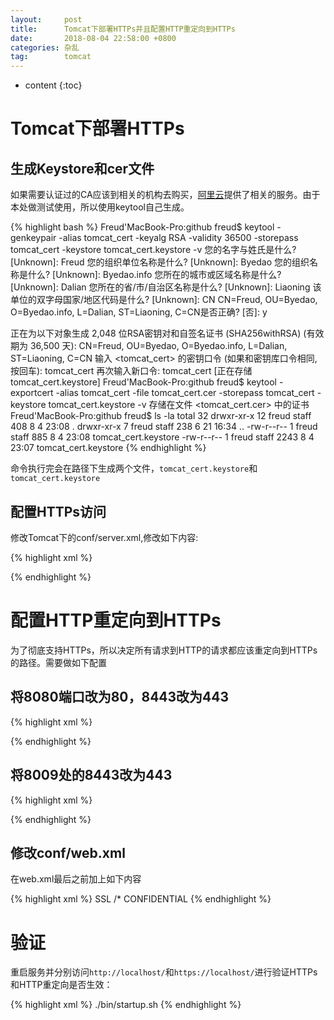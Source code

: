 ```yaml
---
layout: 	post
title:  	Tomcat下部署HTTPs并且配置HTTP重定向到HTTPs
date:   	2018-08-04 22:58:00 +0800
categories: 杂乱
tag: 		tomcat
---
```


* content
{:toc}


Tomcat下部署HTTPs
======================

生成Keystore和cer文件
----------------------

如果需要认证过的CA应该到相关的机构去购买，[阿里云](https://www.aliyun.com/)提供了相关的服务。由于本处做测试使用，所以使用keytool自己生成。

{% highlight bash %}
Freud'MacBook-Pro:github freud$ keytool -genkeypair -alias tomcat_cert -keyalg RSA -validity 36500 -storepass tomcat_cert -keystore tomcat_cert.keystore -v
您的名字与姓氏是什么?
  [Unknown]:  Freud
您的组织单位名称是什么?
  [Unknown]:  Byedao
您的组织名称是什么?
  [Unknown]:  Byedao.info
您所在的城市或区域名称是什么?
  [Unknown]:  Dalian
您所在的省/市/自治区名称是什么?
  [Unknown]:  Liaoning
该单位的双字母国家/地区代码是什么?
  [Unknown]:  CN 
CN=Freud, OU=Byedao, O=Byedao.info, L=Dalian, ST=Liaoning, C=CN是否正确?
  [否]:  y

正在为以下对象生成 2,048 位RSA密钥对和自签名证书 (SHA256withRSA) (有效期为 36,500 天):
	 CN=Freud, OU=Byedao, O=Byedao.info, L=Dalian, ST=Liaoning, C=CN
输入 <tomcat_cert> 的密钥口令
	(如果和密钥库口令相同, 按回车):  tomcat_cert
再次输入新口令: tomcat_cert
[正在存储tomcat_cert.keystore]
Freud'MacBook-Pro:github freud$ keytool -exportcert -alias tomcat_cert -file tomcat_cert.cer -storepass tomcat_cert -keystore tomcat_cert.keystore -v
存储在文件 <tomcat_cert.cer> 中的证书
Freud'MacBook-Pro:github freud$ ls -la
total 32
drwxr-xr-x  12 freud  staff   408  8  4 23:08 .
drwxr-xr-x   7 freud  staff   238  6 21 16:34 ..
-rw-r--r--   1 freud  staff   885  8  4 23:08 tomcat_cert.keystore
-rw-r--r--   1 freud  staff  2243  8  4 23:07 tomcat_cert.keystore
{% endhighlight %}

命令执行完会在路径下生成两个文件，`tomcat_cert.keystore`和`tomcat_cert.keystore`

配置HTTPs访问
----------------------

修改Tomcat下的conf/server.xml,修改如下内容:

{% highlight xml %}
 <!-- 修改前
<Connector port="8443" protocol="org.apache.coyote.http11.Http11Protocol"
   maxThreads="150" SSLEnabled="true" scheme="https" secure="true"
   clientAuth="false" sslProtocol="TLS" />
-->
<!-- 修改前 -->
<Connector port="443" protocol="org.apache.coyote.http11.Http11Protocol"
   maxThreads="150" SSLEnabled="true" scheme="https" secure="true"
   clientAuth="false" sslProtocol="TLS" 
   keystoreFile="some_location\tomcat_cert.keystore"
   keystorePass="tomcat_cert"/>
{% endhighlight %}


配置HTTP重定向到HTTPs
======================

为了彻底支持HTTPs，所以决定所有请求到HTTP的请求都应该重定向到HTTPs的路径。需要做如下配置

将8080端口改为80，8443改为443
----------------------

{% highlight xml %}
<!-- 修改前 -->
<Connector port="8080" protocol="HTTP/1.1"
   connectionTimeout="20000"
   redirectPort="8443" />
<!-- 修改前 -->
<Connector port="80" protocol="HTTP/1.1"
   connectionTimeout="20000"
   redirectPort="443" />
{% endhighlight %}

将8009处的8443改为443
----------------------

{% highlight xml %}
<!-- 修改前 -->
<Connector port="8009" protocol="AJP/1.3" redirectPort="8443" />
<!-- 修改前 -->
<Connector port="8009" protocol="AJP/1.3" redirectPort="443" />
{% endhighlight %}

修改conf/web.xml
----------------------
在web.xml最后</web>之前加上如下内容

{% highlight xml %}
<security-constraint>
  <web-resource-collection >
    <web-resource-name >SSL</web-resource-name>
    <url-pattern>/*</url-pattern>
  </web-resource-collection>
  <user-data-constraint>
    <transport-guarantee>CONFIDENTIAL</transport-guarantee>
  </user-data-constraint>
</security-constraint>
{% endhighlight %}


验证
======================

重启服务并分别访问`http://localhost/`和`https://localhost/`进行验证HTTPs和HTTP重定向是否生效：

{% highlight xml %}
./bin/startup.sh
{% endhighlight %}











